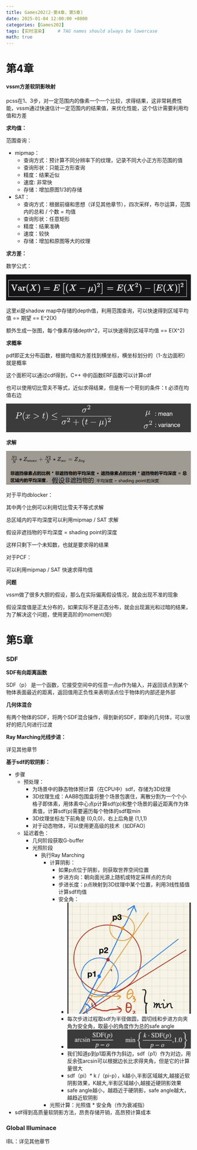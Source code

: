 ```yaml
---
title: Games202(2·第4章，第5章)
date: 2025-01-04 12:00:00 +0800
categories: [Games202]
tags: [实时渲染]     # TAG names should always be lowercase
math: true
---
```

# 第4章

#### vssm方差软阴影映射

pcss在1、3步，对一定范围内的像素一个一个比较，求得结果，这非常耗费性能，vssm通过快速估计一定范围内的结果值，来优化性能，这个估计需要利用均值和方差

**求均值：**

范围查询：

* mipmap：
  * 查询方式：预计算不同分辨率下的纹理，记录不同大小正方形范围的值
  * 查询形状：只能正方形查询
  * 精度：结果近似
  * 速度: 非常快
  * 存储：增加原图1/3的存储
* SAT：
  * 查询方式：根据前缀和思想（详见其他章节），四次采样，布尔运算，范围内的总和 / 个数 = 均值
  * 查询形状：任意矩形
  * 精度：结果准确
  * 速度：较快
  * 存储：增加和原图等大的纹理

**求方差：**

数学公式：

![1742112492521](/assets/img/blog/math/方差和期望的关系.png)

这里xi是shadow map中存储的depth值，利用范围查询，可以快速得到区域平均值 == 期望 == E^2(X)

额外生成一张图，每个像素存储depth^2，可以快速得到区域平均值 == E(X^2)

**求概率**

pdf即正太分布函数，根据均值和方差找到横坐标，横坐标划分的（1-左边面积）就是概率

这个面积可以通过cdf得到，C++ 中的函数ERF函数可以计算cdf

也可以使用切比雪夫不等式，近似求得结果，但是有一个苛刻的条件：t 必须在均值右边

![1736083528679](/assets/img/blog/Games202/切比雪夫不等式.png)

**求解**

![1736083528679](/assets/img/blog/Games202/VSSM求解.png)

对于平均dblocker：

其中两个比例可以利用切比雪夫不等式求解

总区域内的平均深度可以利用mipmap / SAT 求解

假设非遮挡物的平均深度 = shading point的深度

这样只剩下一个未知数，也就是要求得的结果

对于PCF：

可以利用mipmap / SAT 快速求得均值

**问题**

vssm做了很多大胆的假设，那么在实际偏离假设情况，就会出现不准的现象

假设深度值是正太分布的，如果实际不是正态分布，就会出现漏光和过暗的结果，为了解决这个问题，使用更高阶的moment(矩)

# 第5章

### SDF

**SDF有向距离函数**

SDF（p） 是一个函数，它接受空间中的任意一点p作为输入，并返回该点到某个物体表面最近的距离，返回值用正负性来表明该点位于物体的内部还是外部

**几何体混合**

有两个物体的SDF，将两个SDF混合操作，得到新的SDF，即新的几何体，可以很好的把几何进行过渡

**Ray Marching光线步进：**

详见其他章节

**基于sdf的软阴影：**

* 步骤
  * 预处理：
    * 为场景中的静态物体预计算（在CPU中）sdf，存储为3D纹理
    * 3D纹理生成：AABB包围盒将整个场景包裹住，离散分割为一个个小格子即体素，用体素中心点p计算sdf(p)和整个场景的最近距离作为体素值，计算sdf(p)需要遍历每个物体的sdf取min
    * 3D纹理坐标左下前角是 (0,0,0)，右上后角是 (1,1,1)
    * 对于动态物体，可以使用更高级的技术（如DFAO）
  * 延迟着色：
    * 几何阶段获取G-buffer
    * 光照阶段
      * 执行Ray Marching
        * 计算阴影：
          * 如果p点位于阴影，则获取世界空间位置
          * 步进方向：朝向面光源上随机或特定采样点的方向
          * 步进长度：p点映射到3D纹理中某个位置，利用3线性插值计算sdf均值
          * 安全角：
            * ![1736574861565](/assets/img/blog/Games202/safe%20angle.png)
            * 每次步进过程取sdf为半径做圆，圆切线和步进方向夹角为安全角，取最小的角度作为总的safe angle
            * ![1736574889255](/assets/img/blog/Games202/计算safe%20angle.png)
            * 我们知道p到p1距离作为斜边，sdf（p1）作为对边，用反余弦arcsin可以根据边长比求得夹角，但是它的计算量很大
            * sdf（pi）* k /（pi-p），k越小,半影区域越大,越接近软阴影效果，K越大,半影区域越小,越接近硬阴影效果
            * safe angle越小，越趋近于硬阴影，safe angle越大，越趋近软阴影
        * 光照计算：光照值 * 安全角（作为衰减指）
* sdf得到高质量软阴影方法，昂贵存储开销，高昂预计算成本

### Global Illuminace

IBL：详见其他章节